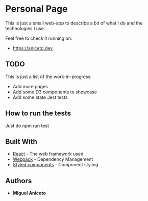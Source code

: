 ﻿# Personal Page

This is just a small web-app to describe a bit of what I do and the technologies I use.

Feel free to check it running on:
* https://aniceto.dev

## TODO
This is just a list of the work-in-progress:
* Add more pages
* Add some D3 components to showcase
* Add some state Jest tests

## How to run the tests

Just do npm run test

## Built With

* [React](https://reactjs.org/) - The web framework used
* [Webpack](https://webpack.js.org/) - Dependency Management
* [Styled components](https://github.com/styled-components/styled-components) - Component styling

## Authors

* **Miguel Aniceto**
